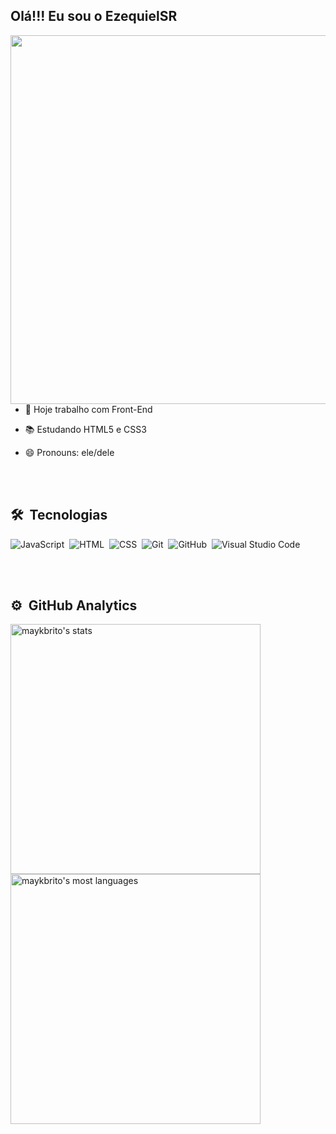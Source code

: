 ## Olá!!! Eu sou o EzequielSR 

<img align="right" height="590em" src="https://raw.githubusercontent.com/gist/EzequielSR/7f090b6c28413ebde5f2b10b3421a224/raw/1c1df020bd619a4364b20fec56a6153c64f5aadc/githubcard.svg">

- 🔭 Hoje trabalho com Front-End
- 📚 Estudando HTML5 e CSS3
- 😄 Pronouns: ele/dele
  
  <br><br>
  
## 🛠 &nbsp;Tecnologias

![JavaScript](https://img.shields.io/badge/-JavaScript-05122A?style=flat&logo=javascript)&nbsp;
![HTML](https://img.shields.io/badge/-HTML-05122A?style=flat&logo=HTML5)&nbsp;
![CSS](https://img.shields.io/badge/-CSS-05122A?style=flat&logo=CSS3&logoColor=1572B6)&nbsp;
![Git](https://img.shields.io/badge/-Git-05122A?style=flat&logo=git)&nbsp;
![GitHub](https://img.shields.io/badge/-GitHub-05122A?style=flat&logo=github)&nbsp;
![Visual Studio Code](https://img.shields.io/badge/-Visual%20Studio%20Code-05122A?style=flat&logo=visual-studio-code&logoColor=007ACC)&nbsp;

<br><br>

## ⚙️ &nbsp;GitHub Analytics

<p align="left">
<img width="400em" src="https://github-readme-stats.vercel.app/api?username=EzequielSR&show_icons=true&theme=gotham" alt="maykbrito's stats"/>
<img width="400em" src="https://github-readme-stats.vercel.app/api/top-langs/?username=EzequielSR&layout=compact&theme=gotham" alt="maykbrito's most languages"/>
</p>

<br><br>
